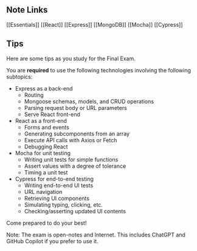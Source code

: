 ## Note Links
[[Essentials]]
[[React]]
[[Express]]
[[MongoDB]]
[[Mocha]]
[[Cypress]]

## Tips
Here are some tips as you study for the Final Exam.

You are **required** to use the following technologies involving the following subtopics:

- Express as a back-end
    - Routing
    - Mongoose schemas, models, and CRUD operations
    - Parsing request body or URL parameters
    - Serve React front-end
- React as a front-end
    - Forms and events
    - Generating subcomponents from an array
    - Execute API calls with Axios or Fetch
    - Debugging React
- Mocha for unit testing  
    - Writing unit tests for simple functions
    - Assert values with a degree of tolerance
    - Timing a unit test
- Cypress for end-to-end testing
    - Writing end-to-end UI tests
    - URL navigation
    - Retrieving UI components
    - Simulating typing, clicking, etc.
    - Checking/asserting updated UI contents

Come prepared to do your best!

Note: The exam is open-notes and Internet. This includes ChatGPT and GitHub Copilot if you prefer to use it.